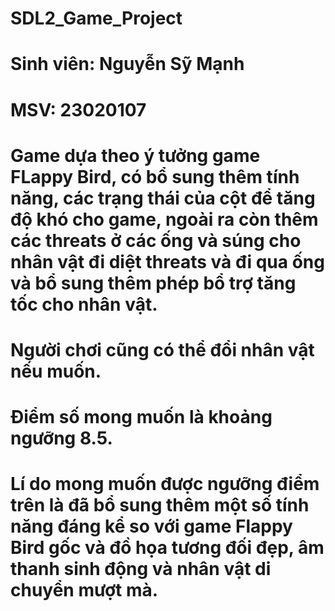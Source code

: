 # SDL2_Game_Project
# Sinh viên: Nguyễn Sỹ Mạnh 
# MSV: 23020107
# Game dựa theo ý tưởng game FLappy Bird, có bổ sung thêm tính năng, các trạng thái của cột để tăng độ khó cho game, ngoài ra còn thêm các threats ở các ống và súng cho nhân vật đi diệt threats và đi qua ống và bổ sung thêm phép bổ trợ tăng tốc cho nhân vật. 
# Người chơi cũng có thể đổi nhân vật nếu muốn.
# Điểm số mong muốn là khoảng ngưỡng 8.5.
# Lí do mong muốn được ngưỡng điểm trên là đã bổ sung thêm một số tính năng đáng kể so với game Flappy Bird gốc và đồ họa tương đối đẹp, âm thanh sinh động và nhân vật di chuyển mượt mà.

